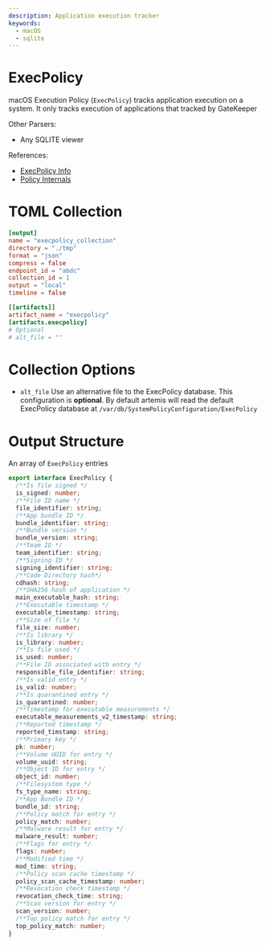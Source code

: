 ```yaml
---
description: Application execution tracker
keywords:
  - macOS
  - sqlite
---
```


# ExecPolicy

macOS Execution Policy (`ExecPolicy`) tracks application execution on a system.
It only tracks execution of applications that tracked by GateKeeper

Other Parsers:

- Any SQLITE viewer

References:

- [ExecPolicy Info](https://eclecticlight.co/2023/03/13/ventura-has-changed-app-quarantine-with-a-new-xattr/)
- [Policy Internals](https://knight.sc/reverse%20engineering/2019/02/20/syspolicyd-internals.html)

# TOML Collection

```toml
[output]
name = "execpolicy_collection"
directory = "./tmp"
format = "json"
compress = false
endpoint_id = "abdc"
collection_id = 1
output = "local"
timeline = false

[[artifacts]]
artifact_name = "execpolicy"
[artifacts.execpolicy]
# Optional
# alt_file = ""
```

# Collection Options

- `alt_file` Use an alternative file to the ExecPolicy database. This
  configuration is **optional**. By default artemis will read the default
  ExecPolicy database at `/var/db/SystemPolicyConfiguration/ExecPolicy`

# Output Structure

An array of `ExecPolicy` entries

```typescript
export interface ExecPolicy {
  /**Is file signed */
  is_signed: number;
  /**File ID name */
  file_identifier: string;
  /**App bundle ID */
  bundle_identifier: string;
  /**Bundle version */
  bundle_version: string;
  /**Team ID */
  team_identifier: string;
  /**Signing ID */
  signing_identifier: string;
  /**Code Directory hash*/
  cdhash: string;
  /**SHA256 hash of application */
  main_executable_hash: string;
  /**Executable timestamp */
  executable_timestamp: string;
  /**Size of file */
  file_size: number;
  /**Is library */
  is_library: number;
  /**Is file used */
  is_used: number;
  /**File ID associated with entry */
  responsible_file_identifier: string;
  /**Is valid entry */
  is_valid: number;
  /**Is quarantined entry */
  is_quarantined: number;
  /**Timestamp for executable measurements */
  executable_measurements_v2_timestamp: string;
  /**Reported timestamp */
  reported_timstamp: string;
  /**Primary key */
  pk: number;
  /**Volume UUID for entry */
  volume_uuid: string;
  /**Object ID for entry */
  object_id: number;
  /**Filesystem type */
  fs_type_name: string;
  /**App Bundle ID */
  bundle_id: string;
  /**Policy match for entry */
  policy_match: number;
  /**Malware result for entry */
  malware_result: number;
  /**Flags for entry */
  flags: number;
  /**Modified time */
  mod_time: string;
  /**Policy scan cache timestamp */
  policy_scan_cache_timestamp: number;
  /**Revocation check timestamp */
  revocation_check_time: string;
  /**Scan version for entry */
  scan_version: number;
  /**Top policy match for entry */
  top_policy_match: number;
}
```
